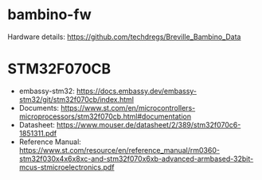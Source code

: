 # bambino-fw
Hardware details: https://github.com/techdregs/Breville_Bambino_Data

# STM32F070CB
- embassy-stm32: https://docs.embassy.dev/embassy-stm32/git/stm32f070cb/index.html
- Documents: https://www.st.com/en/microcontrollers-microprocessors/stm32f070cb.html#documentation
- Datasheet: https://www.mouser.de/datasheet/2/389/stm32f070c6-1851311.pdf
- Reference Manual: https://www.st.com/resource/en/reference_manual/rm0360-stm32f030x4x6x8xc-and-stm32f070x6xb-advanced-armbased-32bit-mcus-stmicroelectronics.pdf
  
